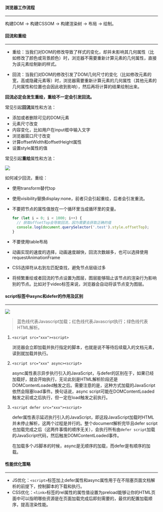 #### 浏览器工作流程

-----

构建DOM -> 构建CSSOM -> 构建渲染树 -> 布局 -> 绘制。

#### 回流和重绘

----

+ 重绘：当我们对DOM的修改导致了样式的变化，却并未影响其几何属性（比如修改了颜色或背景颜色）时，浏览器不需要重新计算元素的几何属性，直接为该元素绘制新的样式。

+ 回流：当我们对DOM的修改引发了DOM几何尺寸的变化（比如修改元素的宽，高或隐藏元素等）时，浏览器需要重新计算元素的几何属性（其他元素的几何属性和位置也会因此收到影响），然后再将计算的结果绘制出来。

**回流必定会发生重绘，重绘不一定会引发回流。**

常见引起**回流**属性和方法：

+ 添加或者删除可见的DOM元素
+ 元素尺寸改变
+ 内容变化，比如用户在input框中输入文字
+ 浏览器窗口尺寸改变
+ 计算offsetWidth和offsetHeight属性
+ 设置style属性的值

常见引起**重绘**属性和方法：

![](/Users/wujunjia/Documents/workspace/interview/浏览器页面渲染机制/imgs/1576313931987.jpg)

如何减少回流，重绘：

+ 使用transform替代top

+ 使用visibility替换display:none，前者只会引起重绘，后者会引发重流。

+ 不要把节点的属性值放在一个循环里当成循环里的变量。

  ```javascript
  for (let i = 0; i < 1000; i++) {
    // 获取offsetTop会导致回流，因为需要去获取正确的值
    console.log(document.querySelector('.test').style.offsetTop);
  }
  ```

+ 不要使用table布局
+ 动画实现的速度的选择，动画速度越快，回流次数越多，也可以选择使用requestAnimationFrame
+ CSS选择符从右到左匹配查找，避免节点层级过多
+ 将频繁重绘或者回流的节点设置为图层，图层能够阻止该节点的渲染行为影响别的节点。比如对于video标签来说，浏览器会自动将该节点变为图层。

#### script标签中async和defer的作用及区别

----

![](/Users/wujunjia/Documents/workspace/interview/浏览器页面渲染机制/imgs/1576316532362.jpg)

> 蓝色线代表Javascript加载；红色线代表Javascript执行；绿色线代表HTML解析。

1. `<script src="xxx"><script>`

   浏览器会立即加载并执行指定的脚本，也就是说不等待后续载入的文档元素，读到就加载并执行。

2. `<script src="xxx" async><script>`

   ​		async属性表示异步执行引入的JavaScript，与defer的区别在于，如果已经加载好，就会开始执行，无论此刻是HTML解析阶段还是DOMContentLoaded触发之后。需要注意的是，这种方式加载的JavaScript依然会阻塞load事件。换句话说，async script可能在DOMContentLoaded触发之前或之后执行，但一定在load触发之前执行。

3. `<script defer src="xxx"><script>`

   ​		defer属性表示延迟执行引入的JavaScript，即这段JavaScript加载时HTML并未停止解析，这两个过程是并行的。整个document解析完毕且defer script也加载完成之后（这两件事情的顺序无关），会执行所有由`defer script`加载的JavaScript代码，然后触发DOMContentLoaded事件。
   
   ​		在加载多个JS脚本的时候，async是无顺序的加载，而defer是有顺序的加载。

#### 性能优化策略

----

+ JS优化：`<script>`标签加上defer属性和async属性用于在不阻塞页面文档解析的前提下，控制脚本的下载和执行。
+ CSS优化：`<link>`标签的rel属性的属性值设置为preload能够让你的HTML页面中可以指明哪些资源是在页面加载完成后即刻需要的，最优的配置加载顺序，提高渲染性能。
